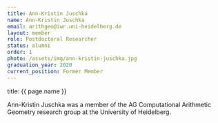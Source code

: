```yaml
---
title: Ann-Kristin Juschka
name: Ann-Kristin Juschka
email: arithgeo@iwr.uni-heidelberg.de
layout: member
role: Postdoctoral Researcher
status: alumni
order: 1
photo: /assets/img/ann-kristin-juschka.jpg
graduation_year: 2020
current_position: Former Member
---
```



title: {{ page.name }}

Ann-Kristin Juschka was a member of the AG Computational Arithmetic Geometry research group at the University of Heidelberg.
